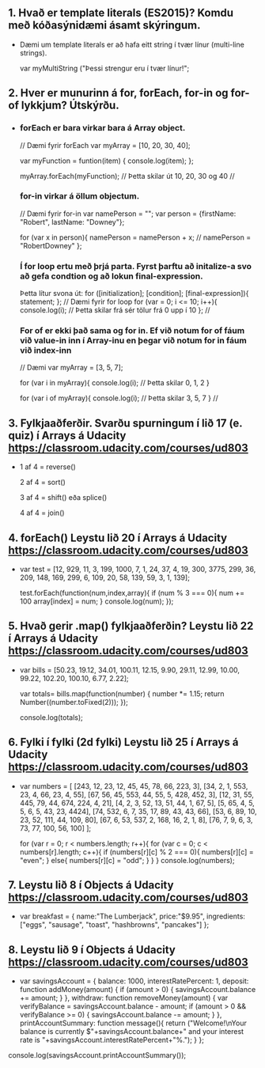 ## 1. Hvað er template literals (ES2015)? Komdu með kóðasýnidæmi ásamt skýringum.
  - Dæmi um template literals er að hafa eitt string í tvær línur (multi-line strings).
    
    var myMultiString ("Þessi strengur eru 
      í tvær línur!";

## 2. Hver er munurinn á for, forEach, for-in og for-of lykkjum? Útskýrðu. 
  - ### forEach er bara virkar bara á Array object.
    // Dæmi fyrir forEach
    var myArray = [10, 20, 30, 40];
    
    var myFunction = funtion(item) {
      console.log(item);
    };
    
    myArray.forEach(myFunction); // Þetta skilar út 10, 20, 30 og 40
    //
    
    
    ### for-in virkar á öllum objectum.
    // Dæmi fyrir for-in
    var namePerson = "";
    var person = {firstName: "Robert", lastName: "Downey"};
    
    for (var x in person){
      namePerson = namePerson + x; // namePerson = "RobertDowney"
    };
    
    
    ### Í for loop ertu með þrjá parta. Fyrst þarftu að initalize-a svo að gefa condtion og að lokun final-expression.
    Þetta lítur svona út:
    for ([initialization]; [condition]; [final-expression]){
      statement;
    };
    // Dæmi fyrir for loop
    for (var = 0; i <= 10; i++){
      console.log(i); // Þetta skilar frá sér tölur frá 0 upp í 10
    };
    //
    
    
    ### For of er ekki það sama og for in. Ef við notum for of fáum við value-in inn í Array-inu en þegar við notum for in fáum við         index-inn
    // Dæmi
    var myArray = [3, 5, 7];
    
    for (var i in myArray){
      console.log(i); // Þetta skilar 0, 1, 2
    }
    
    for (var i of myArray){
      console.log(i); // Þetta skilar 3, 5, 7
    }
    //
    
## 3. Fylkjaaðferðir. Svarðu spurningum í lið 17 (e. quiz) í Arrays á Udacity https://classroom.udacity.com/courses/ud803 
  - 1 af 4 = reverse()
  
    2 af 4 = sort()
    
    3 af 4 = shift() eða splice()
    
    4 af 4 = join()

## 4. forEach() Leystu lið 20 í Arrays á Udacity https://classroom.udacity.com/courses/ud803
  - var test = [12, 929, 11, 3, 199, 1000, 7, 1, 24, 37, 4, 19, 300, 3775, 299, 36, 209, 148, 169, 299, 6, 109, 20, 58, 139, 59, 3, 1,   139];


    test.forEach(function(num,index,array){
        if (num % 3 === 0){
            num += 100
            array[index] = num;
        }
        console.log(num);
    });

## 5. Hvað gerir .map() fylkjaaðferðin? Leystu lið 22 í Arrays á Udacity https://classroom.udacity.com/courses/ud803
  - var bills = [50.23, 19.12, 34.01, 100.11, 12.15, 9.90, 29.11, 12.99, 10.00, 99.22, 102.20, 100.10, 6.77, 2.22];

    var totals= bills.map(function(number) {
        number *= 1.15;
        return Number((number.toFixed(2)));
    });

    console.log(totals);

## 6. Fylki í fylki (2d fylki) Leystu lið 25 í Arrays á Udacity https://classroom.udacity.com/courses/ud803
  - var numbers = [
        [243, 12, 23, 12, 45, 45, 78, 66, 223, 3],
        [34, 2, 1, 553, 23, 4, 66, 23, 4, 55],
        [67, 56, 45, 553, 44, 55, 5, 428, 452, 3],
        [12, 31, 55, 445, 79, 44, 674, 224, 4, 21],
        [4, 2, 3, 52, 13, 51, 44, 1, 67, 5],
        [5, 65, 4, 5, 5, 6, 5, 43, 23, 4424],
        [74, 532, 6, 7, 35, 17, 89, 43, 43, 66],
        [53, 6, 89, 10, 23, 52, 111, 44, 109, 80],
        [67, 6, 53, 537, 2, 168, 16, 2, 1, 8],
        [76, 7, 9, 6, 3, 73, 77, 100, 56, 100]
    ];

    for (var r = 0; r < numbers.length; r++){
        for (var c = 0; c < numbers[r].length; c++){
            if (numbers[r][c] % 2 === 0){
                numbers[r][c] = "even";
            }
            else{
                numbers[r][c] = "odd";
            }
        }
    }
    console.log(numbers);

## 7. Leystu lið 8 í Objects á Udacity https://classroom.udacity.com/courses/ud803
  - var breakfast = {
      name:"The Lumberjack", 
      price:"$9.95", 
      ingredients:["eggs", "sausage", "toast", "hashbrowns", "pancakes"]
    };

## 8. Leystu lið 9 í Objects á Udacity https://classroom.udacity.com/courses/ud803
  - var savingsAccount = {
    balance: 1000,
    interestRatePercent: 1,
    deposit: function addMoney(amount) {
        if (amount > 0) {
            savingsAccount.balance += amount;
        }
    },
    withdraw: function removeMoney(amount) {
        var verifyBalance = savingsAccount.balance - amount;
        if (amount > 0 && verifyBalance >= 0) {
            savingsAccount.balance -= amount;
        }
    },
    printAccountSummary: function message(){
          return ("Welcome!\nYour balance is currently $"+savingsAccount.balance+" and your interest rate is "+savingsAccount.interestRatePercent+"%.");
      }
  };

console.log(savingsAccount.printAccountSummary());

